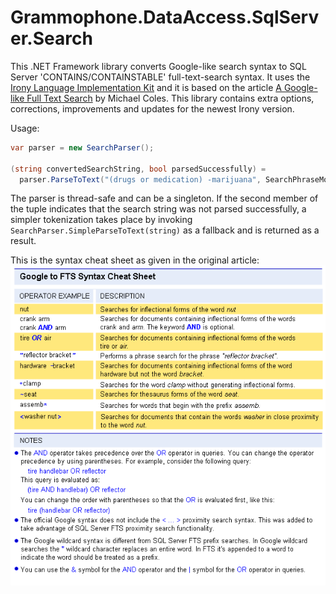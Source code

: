 # Grammophone.DataAccess.SqlServer.Search
This .NET Framework library converts Google-like search syntax to SQL Server 'CONTAINS/CONTAINSTABLE' full-text-search syntax.
It uses the [Irony Language Implementation Kit](https://github.com/IronyProject/Irony) and it is based on the article
[A Google-like Full Text Search](http://www.sqlservercentral.com/articles/Full-Text+Search+(2008)/64248/) by Michael Coles.
This library contains extra options, corrections, improvements and updates for the newest Irony version.

Usage:
```C#
var parser = new SearchParser();

(string convertedSearchString, bool parsedSuccessfully) =
  parser.ParseToText("(drugs or medication) -marijuana", SearchPhraseMode.Inflectional);

```

The parser is thread-safe and can be a singleton. If the second member of the tuple indicates that the search string was not parsed successfully, a simpler tokenization takes place by invoking `SearchParser.SimpleParseToText(string)` as a fallback and is returned as a result.

This is the syntax cheat sheet as given in the original article:
![syntax cheat sheet](https://github.com/grammophone/Grammophone.DataAccess.SqlServer.Search/raw/master/Syntax%20cheat%20sheet.png)
